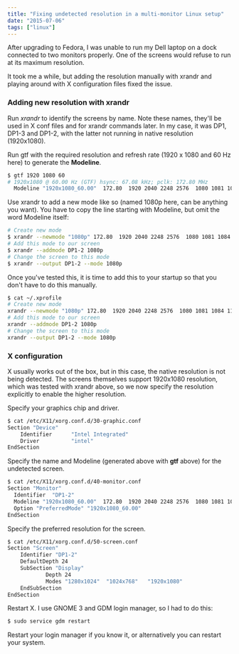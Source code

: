```yaml
---
title: "Fixing undetected resolution in a multi-monitor Linux setup"
date: "2015-07-06"
tags: ["linux"]
---
```

After upgrading to Fedora, I was unable to run my Dell laptop on a dock connected to two monitors properly. One of the screens would refuse to run at its maximum resolution.

It took me a while, but adding the resolution manually with xrandr and playing around with X configuration files fixed the issue.

### Adding new resolution with xrandr
Run <em>xrandr</em> to identify the screens by name. Note these names, they'll be used in X conf files and for xrandr commands later. In my case, it was DP1, DP1-3 and DP1-2, with the latter not running in native resolution (1920x1080).

Run gtf with the required resolution and refresh rate (1920 x 1080 and 60 Hz here) to generate the <strong>Modeline</strong>.

```bash
$ gtf 1920 1080 60
# 1920x1080 @ 60.00 Hz (GTF) hsync: 67.08 kHz; pclk: 172.80 MHz
  Modeline "1920x1080_60.00"  172.80  1920 2040 2248 2576  1080 1081 1084 1118  -HSync +Vsync
```

Use xrandr to add a new mode like so (named 1080p here, can be anything you want). You have to copy the line starting with Modeline, but omit the word Modeline itself:

```bash
# Create new mode
$ xrandr --newmode "1080p" 172.80  1920 2040 2248 2576  1080 1081 1084 1118  -HSync +Vsync
# Add this mode to our screen
$ xrandr --addmode DP1-2 1080p
# Change the screen to this mode
$ xrandr --output DP1-2 --mode 1080p
```

Once you've tested this, it is time to add this to your startup so that you don't have to do this manually.

```bash
$ cat ~/.xprofile
# Create new mode
xrandr --newmode "1080p" 172.80  1920 2040 2248 2576  1080 1081 1084 1118  -HSync +Vsync
# Add this mode to our screen
xrandr --addmode DP1-2 1080p
# Change the screen to this mode
xrandr --output DP1-2 --mode 1080p
```

### X configuration
X usually works out of the box, but in this case, the native resolution is not being detected. The screens themselves support 1920x1080 resolution, which was tested with xrandr above, so we now specify the resolution explicitly to enable the higher resolution.

Specify your graphics chip and driver.

```bash
$ cat /etc/X11/xorg.conf.d/30-graphic.conf
Section "Device"
    Identifier      "Intel Integrated"
    Driver          "intel"
EndSection
```

Specify the name and Modeline (generated above with <strong>gtf</strong> above) for the undetected screen.

```bash
$ cat /etc/X11/xorg.conf.d/40-monitor.conf
Section "Monitor"
  Identifier  "DP1-2"
  Modeline "1920x1080_60.00"  172.80  1920 2040 2248 2576  1080 1081 1084 1118  -HSync +Vsync
  Option "PreferredMode" "1920x1080_60.00"
EndSection
```

Specify the preferred resolution for the screen.

```bash
$ cat /etc/X11/xorg.conf.d/50-screen.conf
Section "Screen"
    Identifier "DP1-2"
    DefaultDepth 24
    SubSection "Display"
            Depth 24
            Modes "1280x1024"  "1024x768"   "1920x1080"
    EndSubSection
EndSection
```

Restart X. I use GNOME 3 and GDM login manager, so I had to do this:

```bash
$ sudo service gdm restart
```

Restart your login manager if you know it, or alternatively you can restart your system.
